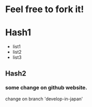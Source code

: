 # Feel free to fork it!

# Hash1

* list1
* list2
* list3

## Hash2

### some change on github website.

change on branch 'develop-in-japan'
